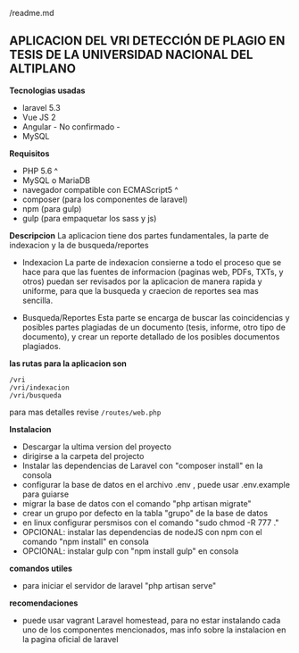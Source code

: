 /readme.md

APLICACION DEL VRI DETECCIÓN DE PLAGIO EN TESIS DE LA UNIVERSIDAD NACIONAL DEL ALTIPLANO
------------------------------------------------------------------------

**Tecnologias usadas**
 - laravel 5.3
 - Vue JS 2
 - Angular - No confirmado -
 - MySQL


**Requisitos**
- PHP 5.6 ^
- MySQL o MariaDB
- navegador compatible con ECMAScript5 ^
- composer (para los componentes de laravel)
- npm (para gulp)
- gulp (para empaquetar los sass y js)

**Descripcion**
La aplicacion tiene dos partes fundamentales, la parte de indexacion y la de busqueda/reportes

- Indexacion
La parte de indexacion consierne a todo el proceso que se hace para que las fuentes de informacion (paginas web, PDFs, TXTs, y otros) puedan ser revisados por la aplicacion de manera rapida y uniforme, para que la busqueda y craecion de reportes sea mas sencilla.

- Busqueda/Reportes
Esta parte se encarga de buscar las coincidencias y posibles partes plagiadas de un documento (tesis, informe, otro tipo de documento), y crear un reporte detallado de los posibles documentos plagiados.

**las rutas para la aplicacion son**

    /vri
    /vri/indexacion
    /vri/busqueda
para mas detalles revise `/routes/web.php`

**Instalacion**
- Descargar la ultima version del proyecto
- dirigirse a la carpeta del projecto
- Instalar las dependencias de Laravel con "composer install" en la consola
- configurar la base de datos en el archivo .env , puede usar .env.example para guiarse
- migrar la base de datos con el comando "php artisan migrate"
- crear un grupo por defecto en la tabla "grupo" de la base de datos
- en linux configurar persmisos con el comando "sudo chmod -R 777 ."
- OPCIONAL: instalar las dependencias de nodeJS con npm con el comando "npm install" en consola
- OPCIONAL: instalar gulp con "npm install gulp" en consola

**comandos utiles**
- para iniciar el servidor de laravel "php artisan serve"

**recomendaciones**
- puede usar vagrant Laravel homestead, para no estar instalando cada uno de los componentes mencionados, mas info sobre la instalacion en la pagina oficial de laravel